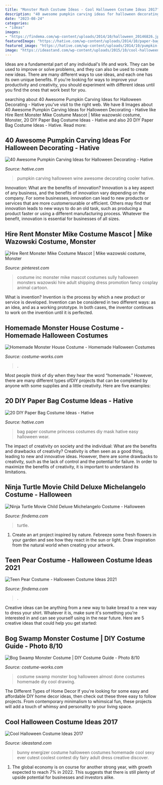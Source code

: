 ```yaml
---
title: "Monster Mash Costume Ideas - Cool Halloween Costume Ideas 2017"
description: "40 awesome pumpkin carving ideas for halloween decorating"
date: "2023-08-24"
categories:
- "ideas"
images:
- "https://findema.com/wp-content/uploads/2014/10/halloween_20146826.jpg"
featuredImage: "https://hative.com/wp-content/uploads/2014/10/paper-bag-costume-ideas/19-paper-bag-princess.jpg"
featured_image: "https://hative.com/wp-content/uploads/2014/10/pumpkin-carving-ideas/30-wine-cooler-pumpkin.jpg"
image: "https://ideastand.com/wp-content/uploads/2015/10/cool-halloween-costume-ideas/10-cool-halloween-costume-ideas.jpg"
---
```



Ideas are a fundamental part of any individual's life and work. They can be used to improve or solve problems, and they can also be used to create new ideas. There are many different ways to use ideas, and each one has its own unique benefits. If you're looking for ways to improve your productivity and creativity, you should experiment with different ideas until you find the ones that work best for you.

	

		
searching about 40 Awesome Pumpkin Carving Ideas for Halloween Decorating - Hative you've visit to the right web. We have 8 Images about 40 Awesome Pumpkin Carving Ideas for Halloween Decorating - Hative like Hire Rent Monster Mike Costume Mascot | Mike wazowski costume, Monster, 20 DIY Paper Bag Costume Ideas - Hative and also 20 DIY Paper Bag Costume Ideas - Hative. Read more:
		
    
## 40 Awesome Pumpkin Carving Ideas For Halloween Decorating - Hative

<img loading=lazy src="https://hative.com/wp-content/uploads/2014/10/pumpkin-carving-ideas/30-wine-cooler-pumpkin.jpg" onerror="this.onerror=null;this.src='https://tse4.mm.bing.net/th?id=OIP.8FEsfgfBW_9Kq2kfCDJ__AHaLr&amp;pid=15.1';" alt="40 Awesome Pumpkin Carving Ideas for Halloween Decorating - Hative">

_Source: hative.com_

>pumpkin carving halloween wine awesome decorating cooler hative. 

	

Innovation: What are the benefits of innovation?
Innovation is a key aspect of any business, and the benefits of innovation vary depending on the company. For some businesses, innovation can lead to new products or services that are more customersurable or efficient. Others may find that innovation leads to new ways to do an old task, such as producing a product faster or using a different manufacturing process. Whatever the benefit, innovation is essential for businesses of all sizes.

    
## Hire Rent Monster Mike Costume Mascot | Mike Wazowski Costume, Monster

<img loading=lazy src="https://i.pinimg.com/736x/64/57/fb/6457fb8d178baa9191f9a652d30bc3fb--mike-from-monsters-inc-costume-hire.jpg" onerror="this.onerror=null;this.src='https://tse2.mm.bing.net/th?id=OIP.1g-umrObaTfE8ts7pPlAlQHaJ6&amp;pid=15.1';" alt="Hire Rent Monster Mike Costume Mascot | Mike wazowski costume, Monster">

_Source: pinterest.com_

>costume inc monster mike mascot costumes sully halloween monsters wazowski hire adult shipping dress promotion fancy cosplay animal cartoon. 

	

What is invention?
Invention is the process by which a new product or service is developed. Invention can be considered in two different ways: as an idea, and as a working prototype. In both cases, the inventor continues to work on the invention until it is perfected.

    
## Homemade Monster House Costume - Homemade Halloween Costumes

<img loading=lazy src="https://www.costume-works.com/images/monsterhousef.jpg" onerror="this.onerror=null;this.src='https://tse3.mm.bing.net/th?id=OIP.mKqa4DNFSonEr8YiotxmkQAAAA&amp;pid=15.1';" alt="Homemade Monster House Costume - Homemade Halloween Costumes">

_Source: costume-works.com_

>. 

	

Most people think of diy when they hear the word “homemade.” However, there are many different types ofDIY projects that can be completed by anyone with some supplies and a little creativity. Here are five examples:

    
## 20 DIY Paper Bag Costume Ideas - Hative

<img loading=lazy src="https://hative.com/wp-content/uploads/2014/10/paper-bag-costume-ideas/19-paper-bag-princess.jpg" onerror="this.onerror=null;this.src='https://tse1.mm.bing.net/th?id=OIP.TOSh5LS-WSq5fPjx4NZtuAHaJ4&amp;pid=15.1';" alt="20 DIY Paper Bag Costume Ideas - Hative">

_Source: hative.com_

>bag paper costume princess costumes diy mask hative easy halloween wear. 

	

The impact of creativity on society and the individual: What are the benefits and drawbacks of creativity?
Creativity is often seen as a good thing, leading to new and innovative ideas. However, there are some drawbacks to creativity, such as the lack of control and the potential for failure. In order to maximize the benefits of creativity, it is important to understand its limitations.

    
## Ninja Turtle Movie Child Deluxe Michelangelo Costume - Halloween

<img loading=lazy src="https://findema.com/wp-content/uploads/2014/10/halloween_20149687.jpg" onerror="this.onerror=null;this.src='https://tse1.mm.bing.net/th?id=OIP.K7Hv_fGl9FAl_CS1aUwbhwHaKl&amp;pid=15.1';" alt="Ninja Turtle Movie Child Deluxe Michelangelo Costume - Halloween">

_Source: findema.com_

>turtle. 

	

1. Create an art project inspired by nature. Febreeze some fresh flowers in your garden and see how they react in the sun or light. Draw inspiration from the natural world when creating your artwork.

    
## Teen Pear Costume - Halloween Costume Ideas 2021

<img loading=lazy src="https://findema.com/wp-content/uploads/2014/10/halloween_20146826.jpg" onerror="this.onerror=null;this.src='https://tse3.mm.bing.net/th?id=OIP.20JqRm9wfyqsPIcx7-tOPwHaKl&amp;pid=15.1';" alt="Teen Pear Costume - Halloween Costume Ideas 2021">

_Source: findema.com_

>. 

	

Creative ideas can be anything from a new way to bake bread to a new way to dress your shirt. Whatever it is, make sure it's something you're interested in and can see yourself using in the near future. Here are 5 creative ideas that could help you get started: 

    
## Bog Swamp Monster Costume | DIY Costume Guide - Photo 8/10

<img loading=lazy src="https://photos.costume-works.com/full/bog_swamp_monster6.jpg" onerror="this.onerror=null;this.src='https://tse4.mm.bing.net/th?id=OIP.seGRPWjYgxu9o0qcPNDUOAHaNK&amp;pid=15.1';" alt="Bog Swamp Monster Costume | DIY Costume Guide - Photo 8/10">

_Source: costume-works.com_

>costume swamp monster bog halloween almost done costumes homemade diy cool drawing. 

	

The Different Types of Home Decor
If you're looking for some easy and affordable DIY home decor ideas, then check out these three easy to follow projects. From contemporary minimalism to whimsical fun, these projects will add a touch of whimsy and personality to your living space.

    
## Cool Halloween Costume Ideas 2017

<img loading=lazy src="https://ideastand.com/wp-content/uploads/2015/10/cool-halloween-costume-ideas/10-cool-halloween-costume-ideas.jpg" onerror="this.onerror=null;this.src='https://tse3.mm.bing.net/th?id=OIP.TLBK4IsRosx2SvjTi91P1QHaOS&amp;pid=15.1';" alt="Cool Halloween Costume Ideas 2017">

_Source: ideastand.com_

>bunny energizer costume halloween costumes homemade cool sexy ever cutest coolest contest diy fairy adult dress creative discover. 

	

1. The global economy is on course for another strong year, with growth expected to reach 7% in 2022. This suggests that there is still plenty of upside potential for businesses and investors alike.

